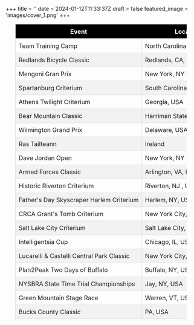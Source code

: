 +++
title = ''
date = 2024-01-12T11:33:37Z
draft = false
featured_image = 'images/cover_1.png'
+++

<style>
  /* Style for all tables */
  table {
    margin-left: auto;
    margin-right: auto;
    max-width: 90%;
    width: auto; /* Remove this if you want the table to take up the max-width */
    border-collapse: collapse;
    table-layout: auto;
  }

.measure-wide {
    max-width: none; /* Remove the max-width restriction */
  }

  /* Header styles */
  th {
    background-color: #000; /* Black background */
    text-align: center; /* Center align the text */
    color: #fff; /* White text */
    padding: 8px;
    border-bottom: 2px solid #fff; /* White border for a subtle separation */
    white-space: nowrap; /* Prevent header text from wrapping */
    overflow: hidden; /* Hide overflowing text */
    text-overflow: ellipsis; /* Show ellipsis (...) for overflow */
  }

  /* Cell styles */
  td {
    padding: 8px;
    border: 1px solid #ddd;
    white-space: nowrap; /* Prevent cell text from wrapping */
    overflow: hidden; /* Hide overflowing text */
    text-overflow: ellipsis; /* Show ellipsis (...) for overflow */
  }

  /* Zebra striping for rows */
  tr:nth-child(even) {
    background-color: #f2f2f2;
  }

  /* Hover effect for rows */
  tr:hover {
    background-color: #ddd;
  }
  </style>

<table>
  <thead>
    <tr>
      <th>Event</th>
      <th>Location</th>
      <th>Dates</th>
    </tr>
  </thead>
  <tbody>
    <tr>
      <td>Team Training Camp</td>
      <td>North Carolina, USA</td>
      <td>Mar 22-30, 2024</td>
    </tr>
    <tr>
      <td>Redlands Bicycle Classic</td>
      <td>Redlands, CA, USA</td>
      <td>Apr 10-14, 2024</td>
    </tr>
    <tr>
      <td>Mengoni Gran Prix</td>
      <td>New York, NY USA</td>
      <td>Apr 14, 2024</td>
    </tr>
    <tr>
      <td>Spartanburg Criterium</td>
      <td>South Carolina, USA</td>
      <td>Apr 26, 2024</td>
    </tr>
    <tr>
      <td>Athens Twilight Criterium</td>
      <td>Georgia, USA</td>
      <td>Apr 27, 2024</td>
    </tr>
    <tr>
      <td>Bear Mountain Classic</td>
      <td>Harriman State Park, NY, USA</td>
      <td>May 4, 2024</td>
    </tr>
    <tr>
      <td>Wilmington Grand Prix</td>
      <td>Delaware, USA</td>
      <td>May 18, 2024</td>
    </tr>
    <tr>
      <td>Ras Tailteann</td>
      <td>Ireland</td>
      <td>May 22-26, 2024</td>
    </tr>
    <tr>
      <td>Dave Jordan Open</td>
      <td>New York, NY USA</td>
      <td>Jun 1, 2024</td>
    </tr>
    <tr>
      <td>Armed Forces Classic</td>
      <td>Arlington, VA, USA</td>
      <td>Jun 1-2, 2024</td>
    </tr>
    <tr>
      <td>Historic Riverton Criterium</td>
      <td>Riverton, NJ , USA</td>
      <td>Jun 9, 2024</td>
    </tr>
    <tr>
      <td>Father's Day Skyscraper Harlem Criterium</td>
      <td>Harlem, NY, USA</td>
      <td>Jun 16, 2024</td>
    </tr>
        <tr>
      <td>CRCA Grant's Tomb Criterium </td>
      <td>New York City, NY, USA</td>
      <td>Jun 22, 2024</td>
    </tr>
        <tr>
      <td>Salt Lake City Criterium</td>
      <td>Salt Lake City, UT, USA</td>
      <td>Jul 6-7, 2024</td>
    </tr>
        <tr>
      <td>Intelligentsia Cup</td>
      <td>Chicago, IL, USA</td>
      <td>Jul 21-30, 2024</td>
    </tr>
        <tr>
      <td>Lucarelli & Castelli Central Park Classic </td>
      <td>New York City, NY, USA</td>
      <td>Jul 7, 2024</td>
    </tr>
        <tr>
      <td>Plan2Peak Two Days of Buffalo</td>
      <td>Buffalo, NY, USA</td>
      <td>Aug 3-4, 2024</td>
    </tr>
        <tr>
      <td>NYSBRA State Time Trial Championships</td>
      <td>Jay, NY, USA</td>
      <td>Aug 18, 2024</td>
    </tr>
        <tr>
      <td>Green Mountain Stage Race</td>
      <td>Warren, VT, USA</td>
      <td>Aug 30, 2024</td>
    </tr>
    <tr>
      <td>Bucks County Classic</td>
      <td>PA, USA</td>
      <td>Sep 8 2024</td>
    </tr>
  </tbody>
</table>

